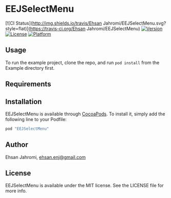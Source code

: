 # EEJSelectMenu

[![CI Status](http://img.shields.io/travis/Ehsan Jahromi/EEJSelectMenu.svg?style=flat)](https://travis-ci.org/Ehsan Jahromi/EEJSelectMenu)
[![Version](https://img.shields.io/cocoapods/v/EEJSelectMenu.svg?style=flat)](http://cocoapods.org/pods/EEJSelectMenu)
[![License](https://img.shields.io/cocoapods/l/EEJSelectMenu.svg?style=flat)](http://cocoapods.org/pods/EEJSelectMenu)
[![Platform](https://img.shields.io/cocoapods/p/EEJSelectMenu.svg?style=flat)](http://cocoapods.org/pods/EEJSelectMenu)

## Usage

To run the example project, clone the repo, and run `pod install` from the Example directory first.

## Requirements

## Installation

EEJSelectMenu is available through [CocoaPods](http://cocoapods.org). To install
it, simply add the following line to your Podfile:

```ruby
pod "EEJSelectMenu"
```

## Author

Ehsan Jahromi, ehsan.enj@gmail.com

## License

EEJSelectMenu is available under the MIT license. See the LICENSE file for more info.

